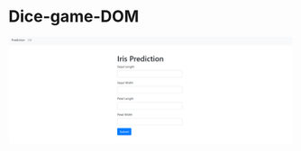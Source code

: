 # Dice-game-DOM


![Test Image 1](https://github.com/mukul1em/Django-Iris-data-ML-app/blob/master/Capture.PNG)
